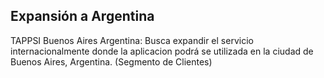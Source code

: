 
## Expansión a Argentina

TAPPSI Buenos Aires Argentina: Busca expandir el servicio internacionalmente donde la aplicacion podrá se utilizada en la ciudad de Buenos Aires, Argentina. (Segmento de Clientes)
